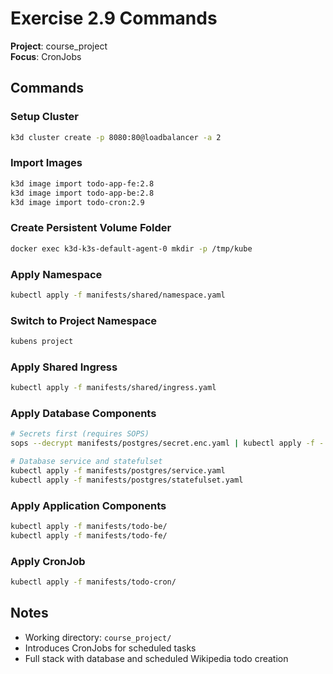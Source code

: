 # Exercise 2.9 Commands

**Project**: course_project  
**Focus**: CronJobs

## Commands

### Setup Cluster
```bash
k3d cluster create -p 8080:80@loadbalancer -a 2
```

### Import Images
```bash
k3d image import todo-app-fe:2.8
k3d image import todo-app-be:2.8
k3d image import todo-cron:2.9
```

### Create Persistent Volume Folder
```bash
docker exec k3d-k3s-default-agent-0 mkdir -p /tmp/kube
```

### Apply Namespace
```bash
kubectl apply -f manifests/shared/namespace.yaml
```

### Switch to Project Namespace
```bash
kubens project
```

### Apply Shared Ingress
```bash
kubectl apply -f manifests/shared/ingress.yaml
```

### Apply Database Components
```bash
# Secrets first (requires SOPS)
sops --decrypt manifests/postgres/secret.enc.yaml | kubectl apply -f -

# Database service and statefulset
kubectl apply -f manifests/postgres/service.yaml
kubectl apply -f manifests/postgres/statefulset.yaml
```

### Apply Application Components
```bash
kubectl apply -f manifests/todo-be/
kubectl apply -f manifests/todo-fe/
```

### Apply CronJob
```bash
kubectl apply -f manifests/todo-cron/
```

## Notes
- Working directory: `course_project/`
- Introduces CronJobs for scheduled tasks
- Full stack with database and scheduled Wikipedia todo creation
